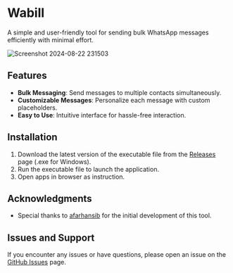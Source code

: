# Wabill

A simple and user-friendly tool for sending bulk WhatsApp messages efficiently with minimal effort.

![Screenshot 2024-08-22 231503](https://github.com/user-attachments/assets/cd8cdd53-eaf2-4abc-afca-f755405c39d5)

## Features

- **Bulk Messaging**: Send messages to multiple contacts simultaneously.
- **Customizable Messages**: Personalize each message with custom placeholders.
- **Easy to Use**: Intuitive interface for hassle-free interaction.

## Installation

1. Download the latest version of the executable file from the [Releases](https://github.com/paul-lestyo/Wabil/releases) page (.exe for Windows).
2. Run the executable file to launch the application.
3. Open apps in browser as instruction.

## Acknowledgments

- Special thanks to [afarhansib](https://github.com/afarhansib) for the initial development of this tool.

## Issues and Support

If you encounter any issues or have questions, please open an issue on the [GitHub Issues](https://github.com/paul-lestyo/Wabil/issues) page. 
